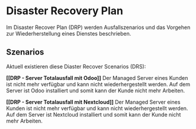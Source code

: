 # Disaster Recovery Plan

Im Disaster Recover Plan (DRP) werden Ausfallszenarios und das Vorgehen zur Wiederherstellung eines Dienstes beschrieben.

## Szenarios

Aktuell existieren diese Diaster Recover Scenarios (DRS):

**[[DRP - Server Totalausfall mit Odoo]]** Der Managed Server eines Kunden ist nicht mehr verfügbar und kann nicht wiederhergestellt werden. Auf dem Server ist Odoo installiert und somit kann der Kunde nicht mehr Arbeiten.

**[[DRP - Server Totalausfall mit Nextcloud]]** Der Managed Server eines Kunden ist nicht mehr verfügbar und kann nicht wiederhergestellt werden. Auf dem Server ist Nextcloud installiert und somit kann der Kunde nicht mehr Arbeiten.